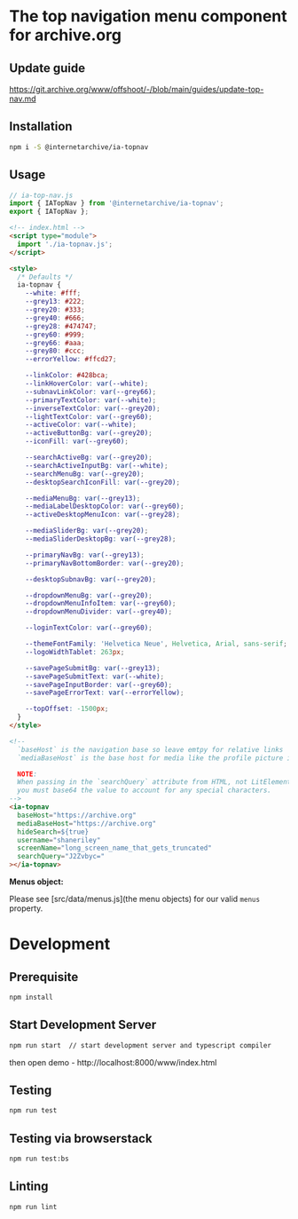 # The top navigation menu component for archive.org

## Update guide
https://git.archive.org/www/offshoot/-/blob/main/guides/update-top-nav.md
## Installation

```bash
npm i -S @internetarchive/ia-topnav
```

## Usage

```js
// ia-top-nav.js
import { IATopNav } from '@internetarchive/ia-topnav';
export { IATopNav };
```

```html
<!-- index.html -->
<script type="module">
  import './ia-topnav.js';
</script>

<style>
  /* Defaults */
  ia-topnav {
    --white: #fff;
    --grey13: #222;
    --grey20: #333;
    --grey40: #666;
    --grey28: #474747;
    --grey60: #999;
    --grey66: #aaa;
    --grey80: #ccc;
    --errorYellow: #ffcd27;

    --linkColor: #428bca;
    --linkHoverColor: var(--white);
    --subnavLinkColor: var(--grey66);
    --primaryTextColor: var(--white);
    --inverseTextColor: var(--grey20);
    --lightTextColor: var(--grey60);
    --activeColor: var(--white);
    --activeButtonBg: var(--grey20);
    --iconFill: var(--grey60);

    --searchActiveBg: var(--grey20);
    --searchActiveInputBg: var(--white);
    --searchMenuBg: var(--grey20);
    --desktopSearchIconFill: var(--grey20);

    --mediaMenuBg: var(--grey13);
    --mediaLabelDesktopColor: var(--grey60);
    --activeDesktopMenuIcon: var(--grey28);

    --mediaSliderBg: var(--grey20);
    --mediaSliderDesktopBg: var(--grey28);

    --primaryNavBg: var(--grey13);
    --primaryNavBottomBorder: var(--grey20);

    --desktopSubnavBg: var(--grey20);

    --dropdownMenuBg: var(--grey20);
    --dropdownMenuInfoItem: var(--grey60);
    --dropdownMenuDivider: var(--grey40);

    --loginTextColor: var(--grey60);

    --themeFontFamily: 'Helvetica Neue', Helvetica, Arial, sans-serif;
    --logoWidthTablet: 263px;

    --savePageSubmitBg: var(--grey13);
    --savePageSubmitText: var(--white);
    --savePageInputBorder: var(--grey60);
    --savePageErrorText: var(--errorYellow);

    --topOffset: -1500px;
  }
</style>

<!--
  `baseHost` is the navigation base so leave emtpy for relative links
  `mediaBaseHost` is the base host for media like the profile picture if it's not relative

  NOTE:
  When passing in the `searchQuery` attribute from HTML, not LitElement bindings,
  you must base64 the value to account for any special characters.
-->
<ia-topnav
  baseHost="https://archive.org"
  mediaBaseHost="https://archive.org"
  hideSearch=${true}
  username="shaneriley"
  screenName="long_screen_name_that_gets_truncated"
  searchQuery="J2Zvbyc="
></ia-topnav>
```


**Menus object:**

Please see [src/data/menus.js](the menu objects) for our valid `menus` property.

# Development

## Prerequisite

```bash
npm install
```

## Start Development Server

```bash
npm run start  // start development server and typescript compiler
```
then open demo - http://localhost:8000/www/index.html

## Testing

```bash
npm run test
```

## Testing via browserstack

```bash
npm run test:bs
```

## Linting

```bash
npm run lint
```
